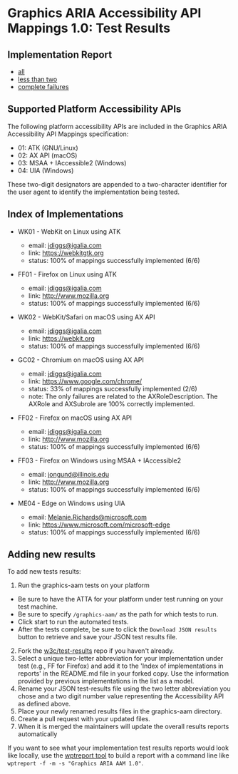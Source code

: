 Graphics ARIA Accessibility API Mappings 1.0: Test Results
==========================================================

Implementation Report
---------------------
* [all](all.html)
* [less than two](less-than-2.html)
* [complete failures](complete-fails.html)

Supported Platform Accessibility APIs
-------------------------------------

The following platform accessibility APIs are included in the Graphics ARIA
Accessibility API Mappings specification:

* 01: ATK (GNU/Linux)
* 02: AX API (macOS)
* 03: MSAA + IAccessible2 (Windows)
* 04: UIA (Windows)

These two-digit designators are appended to a two-character identifier for the
user agent to identify the implementation being tested.

Index of Implementations
------------------------

* WK01 - WebKit on Linux using ATK
  * email: jdiggs@igalia.com
  * link: <https://webkitgtk.org>
  * status: 100% of mappings successfully implemented (6/6)

* FF01 - Firefox on Linux using ATK
  * email: jdiggs@igalia.com
  * link: <http://www.mozilla.org>
  * status: 100% of mappings successfully implemented (6/6)

* WK02 - WebKit/Safari on macOS using AX API
  * email: jdiggs@igalia.com
  * link: <https://webkit.org>
  * status: 100% of mappings successfully implemented (6/6)

* GC02 - Chromium on macOS using AX API
  * email: jdiggs@igalia.com
  * link: <https://www.google.com/chrome/>
  * status: 33% of mappings successfully implemented (2/6)
  * note: The only failures are related to the AXRoleDescription. The AXRole and AXSubrole are 100% correctly implemented.

* FF02 - Firefox on macOS using AX API
  * email: jdiggs@igalia.com
  * link: <http://www.mozilla.org>
  * status: 100% of mappings successfully implemented (6/6)

* FF03 - Firefox on Windows using MSAA + IAccessible2
  * email: jongund@illinois.edu
  * link: <http://www.mozilla.org>
  * status: 100% of mappings successfully implemented (6/6)

* ME04 - Edge on Windows using UIA
  * email: Melanie.Richards@microsoft.com
  * link: <https://www.microsoft.com/microsoft-edge>
  * status: 100% of mappings successfully implemented (6/6)

Adding new results
------------------

To add new tests results:

1. Run the graphics-aam tests on your platform 
  * Be sure to have the ATTA for your platform under test running on your test machine.
  * Be sure to specify `/graphics-aam/` as the path for which tests to run.
  * Click start to run the automated tests.
  * After the tests complete, be sure to click the `Download JSON results` button to retrieve and
    save your JSON test results file.
2. Fork the [w3c/test-results](https://github.com/w3c/test-results) repo if you haven't already.
3. Select a unique two-letter abbreviation for your implementation under test (e.g., FF for Firefox)
   and add it to the 'Index of implementations in reports' in the README.md file in your forked copy.
   Use the information provided by previous implementations in the list as a model.
4. Rename your JSON test-results file using the two letter abbreviation you chose and a two digit
   number value representing the Accessibility API as defined above.
5. Place your newly renamed results files in the graphics-aam directory.
6. Create a pull request with your updated files.
7. When it is merged the maintainers will update the overall results reports automatically

If you want to see what your implementation test results reports would look like locally, use
the [wptreport tool](https://github.com/w3c/wptreport) to build a report with a command line like
`wptreport -f -m -s "Graphics ARIA AAM 1.0"`.

